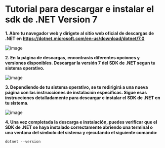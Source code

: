 # Tutorial para descargar e instalar el sdk de .NET Version 7

**1. Abre tu navegador web y dirígete al sitio web oficial de descargas de .NET en https://dotnet.microsoft.com/en-us/download/dotnet/7.0**

![image](https://github.com/PriBaez/PracticaScrum/assets/70114031/00985237-7826-4834-b555-4dff0ce92360)


**2. En la página de descargas, encontrarás diferentes opciones y versiones disponibles. Descargar la versión 7 del SDK de .NET segun tu sistema operativo.**

![image](https://github.com/PriBaez/PracticaScrum/assets/70114031/6ebaf966-c487-4049-a0ba-9ffb5453204c)


**3. Dependiendo de tu sistema operativo, se te redirigirá a una nueva página con las instrucciones de instalación específicas. Sigue esas instrucciones detalladamente para descargar e instalar el SDK de .NET en tu sistema.**

![image](https://github.com/PriBaez/PracticaScrum/assets/70114031/3abb617a-325a-4ef1-a7d6-6af3eaa27a33)


**4. Una vez completada la descarga e instalación, puedes verificar que el SDK de .NET se haya instalado correctamente abriendo una terminal o una ventana del símbolo del sistema y ejecutando el siguiente comando:**


`dotnet --version`
